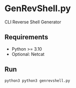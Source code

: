 # GenRevShell.py

CLI Reverse Shell Generator

## Requirements
* Python >= 3.10
* Optional: Netcat

## Run
`python3
python3 genrevshell.py
`
